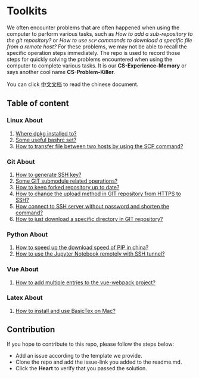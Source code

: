 # Toolkits

We often encounter problems that are often happened when using the computer to perform various tasks, such as *How to add a sub-repository to the git repository?* or *How to use `SCP` commands to download a specific file from a remote host?* For these problems, we may not be able to recall the specific operation steps immediately. The repo is used to record those steps for quickly solving the problems encountered when using the computer to complete various tasks. It is our **CS-Experience-Memory** or says another cool name **CS-Problem-Killer**.

You can click [中文文档](./readme.md) to read the chinese document.

## Table of content

### Linux About

1. [Where dpkg installed to?](https://github.com/niudong1001/toolkits/issues/1)
2. [Some useful bashrc set?](https://github.com/niudong1001/toolkits/issues/2)
3. [How to transfer file between two hosts by using the SCP command?](https://github.com/niudong1001/toolkits/issues/7)

### Git About

1. [How to generate SSH key?](https://github.com/niudong1001/toolkits/issues/6)
2. [Some GIT submodule related operations?](https://github.com/niudong1001/toolkits/issues/4)
3. [How to keep forked repository up to date?](https://github.com/niudong1001/toolkits/issues/5)
4. [How to change the upload method in GIT repository from HTTPS to SSH?](https://github.com/niudong1001/toolkits/issues/3)
5. [How connect to SSH server without password and shorten the command?](https://github.com/niudong1001/toolkits/issues/9)
6. [How to just download a specific directory in GIT repository?](https://github.com/niudong1001/toolkits/issues/11)

### Python About

1. [How to speed up the download speed of PIP in china?](https://github.com/niudong1001/toolkits/issues/8)
2. [How to use the Jupyter Notebook remotely with SSH tunnel?](https://github.com/niudong1001/toolkits/issues/13)

### Vue About

1. [How to add multiple entries to the vue-webpack project?](https://github.com/niudong1001/toolkits/issues/10)

### Latex About

1. [How to install and use BasicTex on Mac?](https://github.com/niudong1001/toolkits/issues/12)

## Contribution

If you hope to contribute to this repo, please follow the steps below:

- Add an issue according to the template we provide.
- Clone the repo and add the issue-link you added to the readme.md.
- Click the **Heart** to verify that you passed the solution.
